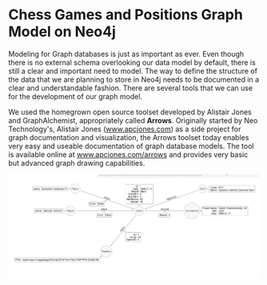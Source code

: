 #  Chess Games and Positions Graph Model on Neo4j

Modeling for Graph databases is just as important as ever. Even though there is no external schema overlooking our data model by default, 
there is still a clear and important need to model. 
The way to define the structure of the data that we are planning to store in Neo4j needs to be documented in a clear and 
understandable fashion. There are several tools that we can use for the development of our graph model. 

We used the homegrown open source toolset developed by Alistair Jones and GraphAlchemist, 
appropriately called <b>Arrows</b>. Originally started by Neo Technology's, Alistair Jones (www.apcjones.com) as a side project for graph documentation and visualization, the Arrows toolset today enables very easy and useable documentation of graph database models. 
The tool is available online at www.apcjones.com/arrows and provides very basic but advanced graph drawing capabilities.

![alt text](https://github.com/eraikakou/chess-games-and-positions-graph-model/blob/master/dataModel_final.png)
